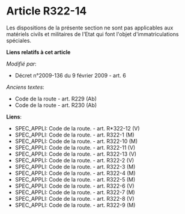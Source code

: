 # Article R322-14

Les dispositions de la présente section ne sont pas applicables aux matériels civils et militaires de l'Etat qui font l'objet
d'immatriculations spéciales.

**Liens relatifs à cet article**

_Modifié par_:

  - Décret n°2009-136 du 9 février 2009 - art. 6

_Anciens textes_:

  - Code de la route - art. R229 (Ab)
  - Code de la route - art. R230 (Ab)

**Liens**:

  - SPEC_APPLI: Code de la route. - art. R*322-12 (V)
  - SPEC_APPLI: Code de la route. - art. R322-1 (M)
  - SPEC_APPLI: Code de la route. - art. R322-10 (M)
  - SPEC_APPLI: Code de la route. - art. R322-11 (V)
  - SPEC_APPLI: Code de la route. - art. R322-13 (V)
  - SPEC_APPLI: Code de la route. - art. R322-2 (V)
  - SPEC_APPLI: Code de la route. - art. R322-3 (M)
  - SPEC_APPLI: Code de la route. - art. R322-4 (M)
  - SPEC_APPLI: Code de la route. - art. R322-5 (M)
  - SPEC_APPLI: Code de la route. - art. R322-6 (V)
  - SPEC_APPLI: Code de la route. - art. R322-7 (M)
  - SPEC_APPLI: Code de la route. - art. R322-8 (V)
  - SPEC_APPLI: Code de la route. - art. R322-9 (M)
